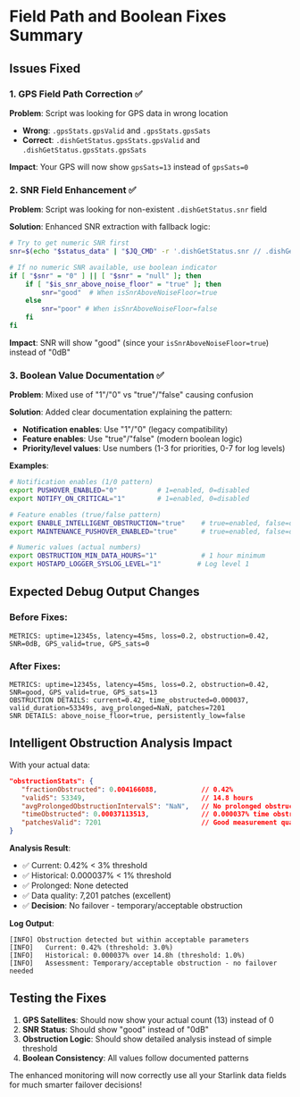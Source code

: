 # Field Path and Boolean Fixes Summary

## Issues Fixed

### 1. GPS Field Path Correction ✅
**Problem**: Script was looking for GPS data in wrong location
- **Wrong**: `.gpsStats.gpsValid` and `.gpsStats.gpsSats`
- **Correct**: `.dishGetStatus.gpsStats.gpsValid` and `.dishGetStatus.gpsStats.gpsSats`

**Impact**: Your GPS will now show `gpsSats=13` instead of `gpsSats=0`

### 2. SNR Field Enhancement ✅
**Problem**: Script was looking for non-existent `.dishGetStatus.snr` field

**Solution**: Enhanced SNR extraction with fallback logic:
```bash
# Try to get numeric SNR first
snr=$(echo "$status_data" | "$JQ_CMD" -r '.dishGetStatus.snr // .dishGetStatus.downlinkThroughputBps // 0')

# If no numeric SNR available, use boolean indicator
if [ "$snr" = "0" ] || [ "$snr" = "null" ]; then
    if [ "$is_snr_above_noise_floor" = "true" ]; then
        snr="good"  # When isSnrAboveNoiseFloor=true
    else
        snr="poor" # When isSnrAboveNoiseFloor=false
    fi
fi
```

**Impact**: SNR will show "good" (since your `isSnrAboveNoiseFloor=true`) instead of "0dB"

### 3. Boolean Value Documentation ✅
**Problem**: Mixed use of "1"/"0" vs "true"/"false" causing confusion

**Solution**: Added clear documentation explaining the pattern:
- **Notification enables**: Use "1"/"0" (legacy compatibility)
- **Feature enables**: Use "true"/"false" (modern boolean logic)  
- **Priority/level values**: Use numbers (1-3 for priorities, 0-7 for log levels)

**Examples**:
```bash
# Notification enables (1/0 pattern)
export PUSHOVER_ENABLED="0"          # 1=enabled, 0=disabled
export NOTIFY_ON_CRITICAL="1"        # 1=enabled, 0=disabled

# Feature enables (true/false pattern)  
export ENABLE_INTELLIGENT_OBSTRUCTION="true"    # true=enabled, false=disabled
export MAINTENANCE_PUSHOVER_ENABLED="true"      # true=enabled, false=disabled

# Numeric values (actual numbers)
export OBSTRUCTION_MIN_DATA_HOURS="1"           # 1 hour minimum
export HOSTAPD_LOGGER_SYSLOG_LEVEL="1"         # Log level 1
```

## Expected Debug Output Changes

### Before Fixes:
```
METRICS: uptime=12345s, latency=45ms, loss=0.2, obstruction=0.42, SNR=0dB, GPS_valid=true, GPS_sats=0
```

### After Fixes:
```
METRICS: uptime=12345s, latency=45ms, loss=0.2, obstruction=0.42, SNR=good, GPS_valid=true, GPS_sats=13
OBSTRUCTION DETAILS: current=0.42, time_obstructed=0.000037, valid_duration=53349s, avg_prolonged=NaN, patches=7201
SNR DETAILS: above_noise_floor=true, persistently_low=false
```

## Intelligent Obstruction Analysis Impact

With your actual data:
```json
"obstructionStats": {
   "fractionObstructed": 0.004166088,           // 0.42%
   "validS": 53349,                             // 14.8 hours  
   "avgProlongedObstructionIntervalS": "NaN",   // No prolonged obstructions
   "timeObstructed": 0.00037113513,             // 0.000037% time obstructed
   "patchesValid": 7201                         // Good measurement quality
}
```

**Analysis Result**:
- ✅ Current: 0.42% < 3% threshold
- ✅ Historical: 0.000037% < 1% threshold  
- ✅ Prolonged: None detected
- ✅ Data quality: 7,201 patches (excellent)
- ✅ **Decision**: No failover - temporary/acceptable obstruction

**Log Output**:
```
[INFO] Obstruction detected but within acceptable parameters
[INFO]   Current: 0.42% (threshold: 3.0%)
[INFO]   Historical: 0.000037% over 14.8h (threshold: 1.0%)
[INFO]   Assessment: Temporary/acceptable obstruction - no failover needed
```

## Testing the Fixes

1. **GPS Satellites**: Should now show your actual count (13) instead of 0
2. **SNR Status**: Should show "good" instead of "0dB"  
3. **Obstruction Logic**: Should show detailed analysis instead of simple threshold
4. **Boolean Consistency**: All values follow documented patterns

The enhanced monitoring will now correctly use all your Starlink data fields for much smarter failover decisions!
